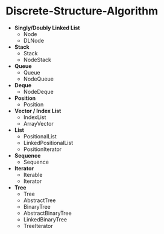# Discrete-Structure-Algorithm
- **Singly/Doubly Linked List**
    - Node
    - DLNode
- **Stack**
  - Stack
  - NodeStack
- **Queue**
  - Queue
  - NodeQueue
- **Deque**
  - NodeDeque
- **Position**
  - Position
- **Vector / Index List**
  - IndexList
  - ArrayVector
- **List**
  - PositionalList
  - LinkedPositionalList
  - PositionIterator
- **Sequence**
  - Sequence
- **Iterator**
  - Iterable
  - Iterator
- **Tree**
  - Tree
  - AbstractTree
  - BinaryTree
  - AbstractBinaryTree
  - LinkedBinaryTree
  - TreeIterator

